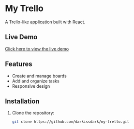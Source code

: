 # My Trello

A Trello-like application built with React.

## Live Demo

[Click here to view the live demo](https://darkissdark.github.io/my-trello/)

## Features

- Create and manage boards
- Add and organize tasks
- Responsive design

## Installation

1. Clone the repository:
   ```bash
   git clone https://github.com/darkissdark/my-trello.git
   ```
